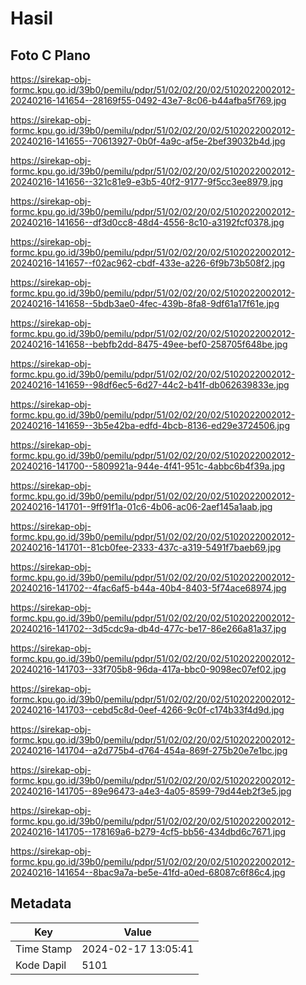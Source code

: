 # Hasil

## Foto C Plano

https://sirekap-obj-formc.kpu.go.id/39b0/pemilu/pdpr/51/02/02/20/02/5102022002012-20240216-141654--28169f55-0492-43e7-8c06-b44afba5f769.jpg

https://sirekap-obj-formc.kpu.go.id/39b0/pemilu/pdpr/51/02/02/20/02/5102022002012-20240216-141655--70613927-0b0f-4a9c-af5e-2bef39032b4d.jpg

https://sirekap-obj-formc.kpu.go.id/39b0/pemilu/pdpr/51/02/02/20/02/5102022002012-20240216-141656--321c81e9-e3b5-40f2-9177-9f5cc3ee8979.jpg

https://sirekap-obj-formc.kpu.go.id/39b0/pemilu/pdpr/51/02/02/20/02/5102022002012-20240216-141656--df3d0cc8-48d4-4556-8c10-a3192fcf0378.jpg

https://sirekap-obj-formc.kpu.go.id/39b0/pemilu/pdpr/51/02/02/20/02/5102022002012-20240216-141657--f02ac962-cbdf-433e-a226-6f9b73b508f2.jpg

https://sirekap-obj-formc.kpu.go.id/39b0/pemilu/pdpr/51/02/02/20/02/5102022002012-20240216-141658--5bdb3ae0-4fec-439b-8fa8-9df61a17f61e.jpg

https://sirekap-obj-formc.kpu.go.id/39b0/pemilu/pdpr/51/02/02/20/02/5102022002012-20240216-141658--bebfb2dd-8475-49ee-bef0-258705f648be.jpg

https://sirekap-obj-formc.kpu.go.id/39b0/pemilu/pdpr/51/02/02/20/02/5102022002012-20240216-141659--98df6ec5-6d27-44c2-b41f-db062639833e.jpg

https://sirekap-obj-formc.kpu.go.id/39b0/pemilu/pdpr/51/02/02/20/02/5102022002012-20240216-141659--3b5e42ba-edfd-4bcb-8136-ed29e3724506.jpg

https://sirekap-obj-formc.kpu.go.id/39b0/pemilu/pdpr/51/02/02/20/02/5102022002012-20240216-141700--5809921a-944e-4f41-951c-4abbc6b4f39a.jpg

https://sirekap-obj-formc.kpu.go.id/39b0/pemilu/pdpr/51/02/02/20/02/5102022002012-20240216-141701--9ff91f1a-01c6-4b06-ac06-2aef145a1aab.jpg

https://sirekap-obj-formc.kpu.go.id/39b0/pemilu/pdpr/51/02/02/20/02/5102022002012-20240216-141701--81cb0fee-2333-437c-a319-5491f7baeb69.jpg

https://sirekap-obj-formc.kpu.go.id/39b0/pemilu/pdpr/51/02/02/20/02/5102022002012-20240216-141702--4fac6af5-b44a-40b4-8403-5f74ace68974.jpg

https://sirekap-obj-formc.kpu.go.id/39b0/pemilu/pdpr/51/02/02/20/02/5102022002012-20240216-141702--3d5cdc9a-db4d-477c-be17-86e266a81a37.jpg

https://sirekap-obj-formc.kpu.go.id/39b0/pemilu/pdpr/51/02/02/20/02/5102022002012-20240216-141703--33f705b8-96da-417a-bbc0-9098ec07ef02.jpg

https://sirekap-obj-formc.kpu.go.id/39b0/pemilu/pdpr/51/02/02/20/02/5102022002012-20240216-141703--cebd5c8d-0eef-4266-9c0f-c174b33f4d9d.jpg

https://sirekap-obj-formc.kpu.go.id/39b0/pemilu/pdpr/51/02/02/20/02/5102022002012-20240216-141704--a2d775b4-d764-454a-869f-275b20e7e1bc.jpg

https://sirekap-obj-formc.kpu.go.id/39b0/pemilu/pdpr/51/02/02/20/02/5102022002012-20240216-141705--89e96473-a4e3-4a05-8599-79d44eb2f3e5.jpg

https://sirekap-obj-formc.kpu.go.id/39b0/pemilu/pdpr/51/02/02/20/02/5102022002012-20240216-141705--178169a6-b279-4cf5-bb56-434dbd6c7671.jpg

https://sirekap-obj-formc.kpu.go.id/39b0/pemilu/pdpr/51/02/02/20/02/5102022002012-20240216-141654--8bac9a7a-be5e-41fd-a0ed-68087c6f86c4.jpg


## Metadata

| Key        | Value               |
| ---------- | ------------------- |
| Time Stamp | 2024-02-17 13:05:41 |
| Kode Dapil | 5101                |



